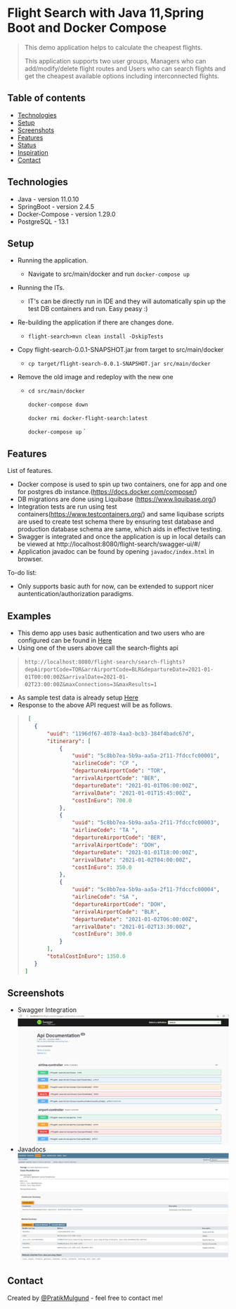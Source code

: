 # Flight Search with Java 11,Spring Boot and Docker Compose
> This demo application helps to calculate the cheapest flights.
> 
> This application supports two user groups, Managers who can add/modify/delete flight routes
> and Users who can search flights and get the cheapest available options including interconnected flights.


## Table of contents
* [Technologies](#technologies)
* [Setup](#setup)
* [Screenshots](#screenshots)
* [Features](#features)
* [Status](#status)
* [Inspiration](#inspiration)
* [Contact](#contact)

## Technologies
* Java -           version 11.0.10
* SpringBoot -     version 2.4.5
* Docker-Compose - version 1.29.0
* PostgreSQL - 13.1

## Setup
* Running the application.
  * Navigate to src/main/docker and run `docker-compose up`


* Running the ITs.
  * IT's can be directly run in IDE and they will automatically spin up the test DB containers and run. Easy peasy :) 
    

* Re-building the application if there are changes done.
   * `flight-search>mvn clean install -DskipTests`
* Copy flight-search-0.0.1-SNAPSHOT.jar from target to src/main/docker
   * `cp target/flight-search-0.0.1-SNAPSHOT.jar src/main/docker`
* Remove the old image and redeploy with the new one
   * `cd src/main/docker`
     
     `docker-compose down`
     
     `docker rmi docker-flight-search:latest`
     
     `docker-compose up`
     `

## Features
List of features.
* Docker compose is used to spin up two containers, one for app and one for postgres db instance.(https://docs.docker.com/compose/)
* DB migrations are done using Liquibase (https://www.liquibase.org/)
* Integration tests are run using test containers(https://www.testcontainers.org/) and same liquibase scripts are used to create test schema
    there by ensuring test database and production database schema are same, which aids in effective testing.
* Swagger is integrated and once the application is up in local details can be viewed at http://localhost:8080/flight-search/swagger-ui/#/
* Application javadoc can be found by opening `javadoc/index.html` in browser.

To-do list:
* Only supports basic auth for now, can be extended to support nicer auntentication/authorization paradigms.

## Examples
* This demo app uses basic authentication and two users who are configured can be found in
  [Here](src/main/java/com/demo/flightsearch/config/SecurityConfig.java)
* Using one of the users above call the search-flights api
>`http://localhost:8080/flight-search/search-flights?depAirportCode=TOR&arrAirportCode=BLR&departureDate=2021-01-01T00:00:00Z&arrivalDate=2021-01-02T23:00:00Z&maxConnections=3&maxResults=1`
* As sample test data is already setup [Here](src/main/resources/database/scripts/initial-database-creation.sql)
* Response to the above API request will be as follows.
> ```json
>  [
>    {
>        "uuid": "1196df67-4078-4aa3-bcb3-384f4badc67d",
>        "itinerary": [
>            {
>                "uuid": "5c8bb7ea-5b9a-aa5a-2f11-7fdccfc00001",
>                "airlineCode": "CP ",
>                "departureAirportCode": "TOR",
>                "arrivalAirportCode": "BER",
>                "departureDate": "2021-01-01T06:00:00Z",
>                "arrivalDate": "2021-01-01T15:45:00Z",
>                "costInEuro": 700.0
>            },
>            {
>                "uuid": "5c8bb7ea-5b9a-aa5a-2f11-7fdccfc00003",
>                "airlineCode": "TA ",
>                "departureAirportCode": "BER",
>                "arrivalAirportCode": "DOH",
>                "departureDate": "2021-01-01T18:00:00Z",
>                "arrivalDate": "2021-01-02T04:00:00Z",
>                "costInEuro": 350.0
>            },
>            {
>                "uuid": "5c8bb7ea-5b9a-aa5a-2f11-7fdccfc00004",
>                "airlineCode": "SA ",
>                "departureAirportCode": "DOH",
>                "arrivalAirportCode": "BLR",
>                "departureDate": "2021-01-02T06:00:00Z",
>                "arrivalDate": "2021-01-02T13:30:00Z",
>                "costInEuro": 300.0
>            }
>        ],
>        "totalCostInEuro": 1350.0
>    }
>]
> ```
## Screenshots
* Swagger Integration
![Swagger Integration](./img/swagger.jpg)
* Javadocs
  ![Swagger Integration](./img/javadoc.jpg)

  
## Contact
Created by [@PratikMulgund](https://de.linkedin.com/in/pratikmulgund) - feel free to contact me!